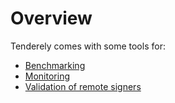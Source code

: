 # Overview

Tenderely comes with some tools for:

* [Benchmarking](./benchmarking.md)
* [Monitoring](./monitoring.md)
* [Validation of remote signers](./remote-signer-validation.md)
